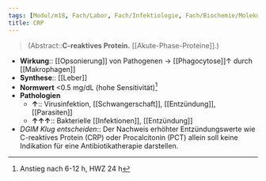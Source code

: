 ```yaml
---
tags: [Modul/m18, Fach/Labor, Fach/Infektiologie, Fach/Biochemie/Molekül, Mythbusting/DGIM-Klug-entscheiden]
title: CRP
---
```

> (Abstract::**C-reaktives Protein.** [[Akute-Phase-Proteine]].)
- **Wirkung**:: [[Opsonierung]] von Pathogenen → [[Phagocytose]]↑ durch [[Makrophagen]] 
- **Synthese**:: [[Leber]]
- **Normwert** <0.5 mg/dL (hohe Sensitivität)[^1]
- **Pathologien**
	- **↑**:: Virusinfektion, [[Schwangerschaft]], [[Entzündung]], [[Parasiten]]
	- **↑↑↑**:: Bakterielle [[Infektionen]], [[Entzündung]]
- *DGIM Klug entscheiden*:: Der Nachweis erhöhter Entzündungswerte wie C-reaktives Protein (CRP) oder Procalcitonin (PCT) allein soll keine Indikation für eine Antibiotikatherapie darstellen.


[^1]: Anstieg nach 6-12 h, HWZ 24 h
